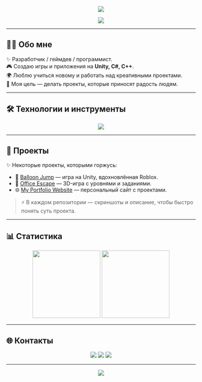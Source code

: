 
<!-- Заголовок -->
<p align="center">
  <img src="https://readme-typing-svg.herokuapp.com?font=Orbitron&size=36&duration=4000&pause=1000&color=00FFF7&center=true&vCenter=true&width=600&lines=🚀+Hi+!+I'm+Shener;👾+Unity+%7C+C%23+%7C+Web;🌌+Создаю+необычные+проекты" />
</p>

<!-- Красивый баннер -->
<p align="center">
  <img src="https://capsule-render.vercel.app/api?type=waving&height=200&color=gradient&text=🌌%20Добро%20пожаловать%20в%20мой%20GitHub%20🌌&fontAlign=50&fontAlignY=35&fontColor=ffffff&fontSize=30&font=Orbitron&animation=fadeIn" />
</p>



---

## 👨‍💻 Обо мне
✨ Разработчик / геймдев / программист.  
🎮 Создаю игры и приложения на **Unity, C#, C++**.  
🌍 Люблю учиться новому и работать над креативными проектами.  
🚀 Моя цель — делать проекты, которые приносят радость людям.  

---

## 🛠️ Технологии и инструменты
<p align="center">
  <img src="https://skillicons.dev/icons?i=cs,unity,github,html,css,figma,ps" />
</p>

---

## 📂 Проекты
✨ Некоторые проекты, которыми горжусь:  

- 🎈 [Balloon Jump](https://github.com/YOUR_USERNAME/project1) — игра на Unity, вдохновлённая Roblox.  
- 🏢 [Office Escape](https://github.com/YOUR_USERNAME/project2) — 3D-игра с уровнями и заданиями.  
- 🌐 [My Portfolio Website](https://github.com/YOUR_USERNAME/project3) — персональный сайт с проектами.  

> ⚡ В каждом репозитории — скриншоты и описание, чтобы быстро понять суть проекта.

---

## 📊 Статистика
<p align="center">
  <img src="https://github-readme-stats.vercel.app/api?username=YOUR_USERNAME&show_icons=true&theme=tokyonight&count_private=true" height="180" />
  <img src="https://github-readme-stats.vercel.app/api/top-langs/?username=YOUR_USERNAME&layout=compact&theme=tokyonight" height="180" />
</p>

---

## 🌐 Контакты
<p align="center">
  <a href="mailto:your.email@example.com"><img src="https://img.shields.io/badge/Email-0072ff?style=for-the-badge&logo=gmail&logoColor=white" /></a>
  <a href="https://t.me/your_telegram"><img src="https://img.shields.io/badge/Telegram-00c6ff?style=for-the-badge&logo=telegram&logoColor=white" /></a>
  <a href="https://linkedin.com/in/your-linkedin"><img src="https://img.shields.io/badge/LinkedIn-005f9e?style=for-the-badge&logo=linkedin&logoColor=white" /></a>
</p>

---

<p align="center">
  <img src="https://capsule-render.vercel.app/api?type=waving&color=0:00c6ff,100:0072ff&height=120&section=footer"/>
</p>
